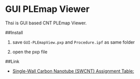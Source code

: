 GUI PLEmap Viewer
====

Thsi is GUI based CNT PLEmap Viewer.

##Install
1. save `GUI-PLEmapView.pxp` and `Procedure.ipf` as same folder

2. open the pxp file

##Link
 - [Single-Wall Carbon Nanotube (SWCNT) Assignment Table:](http://www.ece.rice.edu/~irlabs/research.htm)
